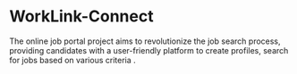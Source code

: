 # WorkLink-Connect
The online job portal project aims to revolutionize the job search process, providing candidates with a user-friendly platform to create profiles, search for jobs based on various criteria .
